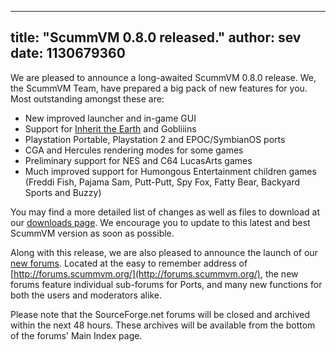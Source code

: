 
---
title: "ScummVM 0.8.0 released."
author: sev
date: 1130679360
---

We are pleased to announce a long-awaited ScummVM 0.8.0 release. We, the ScummVM Team, have prepared a big pack of new features for you. Most outstanding amongst these are:

*   New improved launcher and in-game GUI
*   Support for [Inherit the Earth](http://www.wyrmkeep.com/ite/) and Gobliiins
*   Playstation Portable, Playstation 2 and EPOC/SymbianOS ports
*   CGA and Hercules rendering modes for some games
*   Preliminary support for NES and C64 LucasArts games
*   Much improved support for Humongous Entertainment children games (Freddi Fish, Pajama Sam, Putt-Putt, Spy Fox, Fatty Bear, Backyard Sports and Buzzy)

You may find a more detailed list of changes as well as files to download at our [downloads page](/downloads/). We encourage you to update to this latest and best ScummVM version as soon as possible.

Along with this release, we are also pleased to announce the launch of our [new forums](http://forums.scummvm.org/). Located at the easy to remember address of [http://forums.scummvm.org/](http://forums.scummvm.org/), the new forums feature individual sub-forums for Ports, and many new functions for both the users and moderators alike.

Please note that the SourceForge.net forums will be closed and archived within the next 48 hours. These archives will be available from the bottom of the forums' Main Index page.
